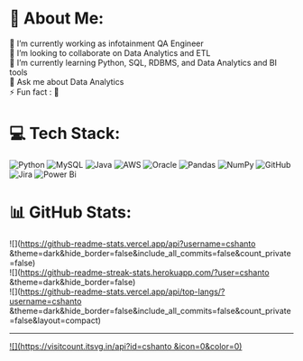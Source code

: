 # 💫 About Me:
🔭 I’m currently working as infotainment QA Engineer <br>👯 I’m looking to collaborate on Data Analytics and ETL<br>🌱 I’m currently learning Python, SQL, RDBMS, and Data Analytics and BI tools<br>💬 Ask me about Data Analytics <br>⚡ Fun fact : 🤔


# 💻 Tech Stack:
![Python](https://img.shields.io/badge/python-3670A0?style=for-the-badge&logo=python&logoColor=ffdd54) ![MySQL](https://img.shields.io/badge/mysql-4479A1.svg?style=for-the-badge&logo=mysql&logoColor=white) ![Java](https://img.shields.io/badge/java-%23ED8B00.svg?style=for-the-badge&logo=openjdk&logoColor=white) ![AWS](https://img.shields.io/badge/AWS-%23FF9900.svg?style=for-the-badge&logo=amazon-aws&logoColor=white) ![Oracle](https://img.shields.io/badge/Oracle-F80000?style=for-the-badge&logo=oracle&logoColor=white) ![Pandas](https://img.shields.io/badge/pandas-%23150458.svg?style=for-the-badge&logo=pandas&logoColor=white) ![NumPy](https://img.shields.io/badge/numpy-%23013243.svg?style=for-the-badge&logo=numpy&logoColor=white) ![GitHub](https://img.shields.io/badge/github-%23121011.svg?style=for-the-badge&logo=github&logoColor=white) ![Jira](https://img.shields.io/badge/jira-%230A0FFF.svg?style=for-the-badge&logo=jira&logoColor=white) ![Power Bi](https://img.shields.io/badge/power_bi-F2C811?style=for-the-badge&logo=powerbi&logoColor=black)
# 📊 GitHub Stats:
![](https://github-readme-stats.vercel.app/api?username=cshanto &theme=dark&hide_border=false&include_all_commits=false&count_private=false)<br/>
![](https://github-readme-streak-stats.herokuapp.com/?user=cshanto &theme=dark&hide_border=false)<br/>
![](https://github-readme-stats.vercel.app/api/top-langs/?username=cshanto &theme=dark&hide_border=false&include_all_commits=false&count_private=false&layout=compact)

---
[![](https://visitcount.itsvg.in/api?id=cshanto &icon=0&color=0)](https://visitcount.itsvg.in)

<!-- Proudly created with GPRM ( https://gprm.itsvg.in ) -->
